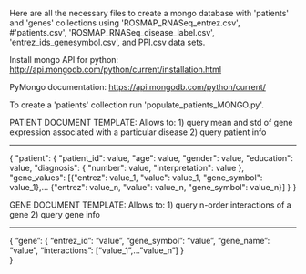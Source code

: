 Here are all the necessary files to create a mongo database with 'patients' and 'genes' collections using 'ROSMAP_RNASeq_entrez.csv',
#'patients.csv', 'ROSMAP_RNASeq_disease_label.csv', 'entrez_ids_genesymbol.csv', and PPI.csv data sets.

Install mongo API for python: 
http://api.mongodb.com/python/current/installation.html

PyMongo documentation:
https://api.mongodb.com/python/current/


To create a 'patients' collection run 'populate_patients_MONGO.py'.

PATIENT DOCUMENT TEMPLATE:
Allows to:
	1) query mean and std of gene expression associated with a particular disease
	2) query patient info
*************************************************************************************
{
    "patient": {
        "patient_id": value,
         "age": value,
         "gender": value,
         "education": value,
         "diagnosis": {
             "number": value,
             "interpretation": value
          },
          "gene_values": [{"entrez": value_1, "value": value_1, "gene_symbol": value_1},...
                          {"entrez": value_n, "value": value_n, "gene_symbol": value_n}]
   }
}


GENE DOCUMENT TEMPLATE:
Allows to:
	1) query n-order interactions of a gene
	2) query gene info
*************************************************************************************
{
	“gene”: {
		“entrez_id”: “value”,
		“gene_symbol”: “value”,
		“gene_name”: “value”,
		“interactions”: [“value_1”,…”value_n”]
	}	
}
